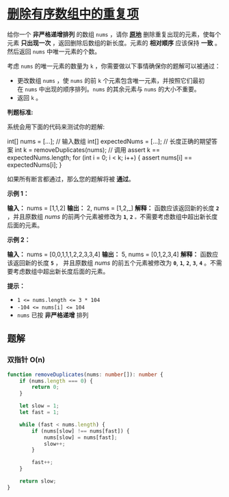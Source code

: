 # [删除有序数组中的重复项](https://leetcode.cn/problems/remove-duplicates-from-sorted-array/)

给你一个 **非严格递增排列** 的数组 `nums` ，请你 **[原地](http://baike.baidu.com/item/%E5%8E%9F%E5%9C%B0%E7%AE%97%E6%B3%95)** 删除重复出现的元素，使每个元素 **只出现一次** ，返回删除后数组的新长度。元素的 **相对顺序** 应该保持 **一致** 。然后返回 `nums` 中唯一元素的个数。

考虑 `nums` 的唯一元素的数量为 `k` ，你需要做以下事情确保你的题解可以被通过：

- 更改数组 `nums` ，使 `nums` 的前 `k` 个元素包含唯一元素，并按照它们最初在 `nums` 中出现的顺序排列。`nums` 的其余元素与 `nums` 的大小不重要。
- 返回 `k` 。

**判题标准:**

系统会用下面的代码来测试你的题解:

int[] nums = [...]; // 输入数组
int[] expectedNums = [...]; // 长度正确的期望答案
int k = removeDuplicates(nums); // 调用
assert k == expectedNums.length;
for (int i = 0; i < k; i++) {
    assert nums[i] == expectedNums[i];
}

如果所有断言都通过，那么您的题解将被 **通过**。

**示例 1：**

**输入：** nums = [1,1,2]
**输出：** 2, nums = [1,2,_]
**解释：** 函数应该返回新的长度 **`2`** ，并且原数组 *nums* 的前两个元素被修改为 **`1`**, **`2`** `。`不需要考虑数组中超出新长度后面的元素。

**示例 2：**

**输入：** nums = [0,0,1,1,1,2,2,3,3,4]
**输出：** 5, nums = [0,1,2,3,4]
**解释：** 函数应该返回新的长度 **`5`** ， 并且原数组 *nums* 的前五个元素被修改为 **`0`**, **`1`**, **`2`**, **`3`**, **`4`** 。不需要考虑数组中超出新长度后面的元素。

**提示：**

- `1 <= nums.length <= 3 * 104`
- `-104 <= nums[i] <= 104`
- `nums` 已按 **非严格递增** 排列

## 题解

### 双指针 O(n)

```typescript
function removeDuplicates(nums: number[]): number {
    if (nums.length === 0) {
        return 0;
    }

    let slow = 1;
    let fast = 1;

    while (fast < nums.length) {
        if (nums[slow] !== nums[fast]) {
            nums[slow] = nums[fast];
            slow++;
        }

        fast++;
    }

    return slow;
}
```
